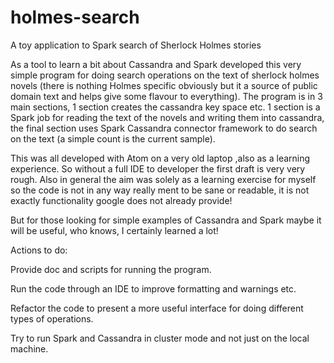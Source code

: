 # holmes-search
A toy application to Spark search of Sherlock Holmes stories

As a tool to learn a bit about Cassandra and Spark developed this very simple program for doing search operations on the text of sherlock holmes novels (there is nothing Holmes specific obviously but it a source of public domain text and helps give some flavour to everything). The program is in 3 main sections, 1 section creates the cassandra key space etc. 1 section is a Spark job for reading the text of the novels and writing them into cassandra, the final section uses Spark Cassandra connector framework to do search on the text (a simple count is the current sample).

This was all developed with Atom on a very old laptop ,also as a learning experience. So without a full IDE to developer the first draft is very very rough. Also in general the aim was solely as a learning exercise for myself so the code is not in any way really ment to be sane or readable, it is not exactly functionality google does not already provide!

But for those looking for simple examples of Cassandra and Spark maybe it will be useful, who knows, I certainly learned a lot!

Actions to do:

Provide doc and scripts for running the program.

Run the code through an IDE to improve formatting and warnings etc.

Refactor the code to present a more useful interface for doing different types of operations.

Try to run Spark and Cassandra in cluster mode and not just on the local machine.
